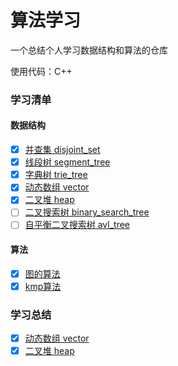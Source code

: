 # 算法学习

一个总结个人学习数据结构和算法的仓库

使用代码：C++

### 学习清单
#### 数据结构
- [x] [并查集 disjoint_set](disjoint_set) 
- [x] [线段树 segment_tree](segment_tree) 
- [x] [字典树 trie_tree](trie_tree) 
- [x] [动态数组 vector](vector)
- [x] [二叉堆 heap](heap)
- [ ] [二叉搜索树 binary_search_tree](binary_search_tree)    
- [ ] [自平衡二叉搜索树 avl_tree](avl_tree) 

#### 算法
- [x] [图的算法](graph)
- [x] [kmp算法](kmp)

### 学习总结
- [x] [动态数组 vector](vector)
- [x] [二叉堆 heap](heap)  
